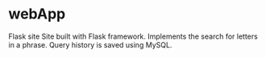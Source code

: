 # webApp
Flask site
Site built with Flask framework. Implements the search for letters in a phrase. Query history is saved using MySQL.
